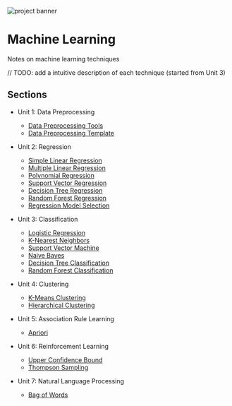 ![project banner](https://project-banner.phamn23.repl.co/?title=Machine%20Learning&description=Notes%20on%20machine%20learning%20techniques&stack=python)

# Machine Learning
Notes on machine learning techniques

// TODO: add a intuitive description of each technique (started from Unit 3)

## Sections
* Unit 1: Data Preprocessing
    * [Data Preprocessing Tools](/unit_1/data_preprocessing_tools.ipynb)
    * [Data Preprocessing Template](/unit_1/data_preprocessing_template.ipynb)

* Unit 2: Regression
    * [Simple Linear Regression](/unit_2/simple_linear_regression.ipynb)
    * [Multiple Linear Regression](/unit_2/multiple_linear_regression.ipynb)
    * [Polynomial Regression](/unit_2/polynomial_regression.ipynb)
    * [Support Vector Regression](/unit_2/support_vector_regression.ipynb)
    * [Decision Tree Regression](/unit_2/decision_tree_regression.ipynb)
    * [Random Forest Regression](/unit_2/random_forest_regression.ipynb)
    * [Regression Model Selection](/unit_2/regression_model_selection.ipynb)

* Unit 3: Classification
    * [Logistic Regression](/unit_3/logistic_regression.ipynb)
    * [K-Nearest Neighbors](/unit_3/k_nearest_neighbors.ipynb)
    * [Support Vector Machine](/unit_3/support_vector_machine.ipynb)
    * [Naive Bayes](/unit_3/naive_bayes.ipynb)
    * [Decision Tree Classification](/unit_3/decision_tree_classification.ipynb)
    * [Random Forest Classification](/unit_3/random_forest_classification.ipynb)

* Unit 4: Clustering
    * [K-Means Clustering](/unit_4/k_means_clustering.ipynb)
    * [Hierarchical Clustering](/unit_4/hierarchical_clustering.ipynb)

* Unit 5: Association Rule Learning
    * [Apriori](/unit_5/apriori.ipynb)

* Unit 6: Reinforcement Learning
    * [Upper Confidence Bound](/unit_6/upper_confidence_bound.ipynb)
    * [Thompson Sampling](/unit_6/thompson_sampling.ipynb)

* Unit 7: Natural Language Processing
    * [Bag of Words](/unit_7/bag_of_words.ipynb)